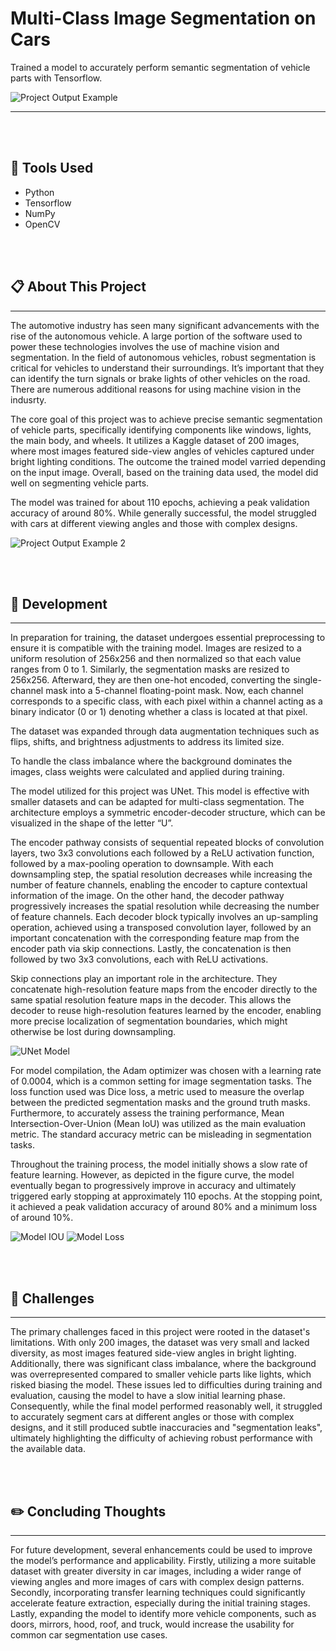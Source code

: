 # **Multi-Class Image Segmentation on Cars**

Trained a model to accurately perform semantic segmentation of vehicle parts with Tensorflow.

![Project Output Example](/images/blogs/projects/car-detect/thumbnail.png)

---

<br></br>

## 🔧 Tools Used 
- Python 
- Tensorflow
- NumPy
- OpenCV

<br></br>

## 📋 About This Project 
---
The automotive industry has seen many significant advancements with the rise of the autonomous vehicle. A large portion of the software used to power these technologies involves the use of machine vision and segmentation. In the field of autonomous vehicles, robust segmentation is critical for vehicles to understand their surroundings. It’s important that they can identify the turn signals or brake lights of other vehicles on the road. There are numerous additional reasons for using machine vision in the indusrty.

The core goal of this project was to achieve precise semantic segmentation of vehicle parts, specifically identifying components like windows, lights, the main body, and wheels. It utilizes a Kaggle dataset of 200 images, where most images featured side-view angles of vehicles captured under bright lighting conditions. The outcome the trained model varried depending on the input image. Overall, based on the training data used, the model did well on segmenting vehicle parts.  

The model was trained for about 110 epochs, achieving a peak validation accuracy of around 80%. While generally successful, the model struggled with cars at different viewing angles and those with complex designs.

![Project Output Example 2](/images/blogs/projects/car-detect/project-output.png)

<br></br>

## 🔨 Development 
---

In preparation for training, the dataset undergoes essential preprocessing to ensure it is compatible with the training model. Images are resized to a uniform resolution of 256x256 and then normalized so that each value ranges from 0 to 1. Similarly, the segmentation masks are resized to 256x256. Afterward, they are then one-hot encoded, converting the single-channel mask into a 5-channel floating-point mask. Now, each channel corresponds to a specific class, with each pixel within a channel acting as a binary indicator (0 or 1) denoting whether a class is located at that pixel.

The dataset was expanded through data augmentation techniques such as flips, shifts, and brightness adjustments to address its limited size.

To handle the class imbalance where the background dominates the images, class weights were calculated and applied during training.

The model utilized for this project was UNet. This model is effective with smaller datasets and can be adapted for multi-class segmentation. The architecture employs a symmetric encoder-decoder structure, which can be visualized in the shape of the letter “U”. 

The encoder pathway consists of sequential repeated blocks of convolution layers, two 3x3 convolutions each followed by a ReLU activation function, followed by a max-pooling operation to downsample. With each downsampling step, the spatial resolution decreases while increasing the number of feature channels, enabling the encoder to capture contextual information of the image.
On the other hand, the decoder pathway progressively increases the spatial resolution while decreasing the number of feature channels. Each decoder block typically involves an up-sampling operation, achieved using a transposed convolution layer, followed by an important concatenation with the corresponding feature map from the encoder path via skip connections. Lastly, the concatenation is then followed by two 3x3 convolutions, each with ReLU activations.

Skip connections play an important role in the architecture. They concatenate high-resolution feature maps from the encoder directly to the same spatial resolution feature maps in the decoder. This allows the decoder to reuse high-resolution features learned by the encoder, enabling more precise localization of segmentation boundaries, which might otherwise be lost during downsampling.

![UNet Model](/images/blogs/projects/car-detect/unet-model.png)

For model compilation, the Adam optimizer was chosen with a learning rate of 0.0004, which is a common setting for image segmentation tasks. The loss function used was Dice loss, a metric used to measure the overlap between the predicted segmentation masks and the ground truth masks. Furthermore, to accurately assess the training performance, Mean Intersection-Over-Union (Mean IoU) was utilized as the main evaluation metric. The standard accuracy metric can be misleading in segmentation tasks.

Throughout the training process, the model initially shows a slow rate of feature learning. However, as depicted in the figure curve, the model eventually began to progressively improve in accuracy and ultimately triggered early stopping at approximately 110 epochs. At the stopping point, it achieved a peak validation accuracy of around 80% and a minimum loss of around 10%. 

![Model IOU](/images/blogs/projects/car-detect/model-iou.png)
![Model Loss](/images/blogs/projects/car-detect/model-loss.png)

<br></br>

## 🫠 Challenges
---
The primary challenges faced in this project were rooted in the dataset's limitations. With only 200 images, the dataset was very small and lacked diversity, as most images featured side-view angles in bright lighting. Additionally, there was significant class imbalance, where the background was overrepresented compared to smaller vehicle parts like lights, which risked biasing the model. These issues led to difficulties during training and evaluation, causing the model to have a slow initial learning phase. Consequently, while the final model performed reasonably well, it struggled to accurately segment cars at different angles or those with complex designs, and it still produced subtle inaccuracies and "segmentation leaks", ultimately highlighting the difficulty of achieving robust performance with the available data.

<br></br>

## ✏️ Concluding Thoughts
---
For future development, several enhancements could be used to improve the model’s performance and applicability. Firstly, utilizing a more suitable dataset with greater diversity in car images, including a wider range of viewing angles and more images of cars with complex design patterns. Secondly, incorporating transfer learning techniques could significantly accelerate feature extraction, especially during the initial training stages. Lastly, expanding the model to identify more vehicle components, such as doors, mirrors, hood, roof, and truck, would increase the usability for common car segmentation use cases.
